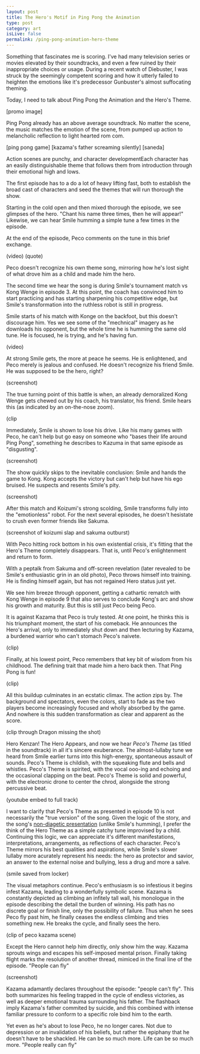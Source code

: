 ```yaml
---
layout: post
title: The Hero's Motif in Ping Pong the Animation
type: post
category: art
isLive: false
permalink: /ping-pong-animation-hero-theme
---
```


Something that fascinates me is scoring. I've had many television series or movies elevated by their soundtracks, and even a few ruined by their inappropriate choices or usage. During a recent watch of Diebuster, I was struck by the seemingly competent scoring and how it utterly failed to heighten the emotions like it's predecessor Gunbuster's almost suffocating theming.

Today, I need to talk about Ping Pong the Animation and the Hero's Theme.

[promo image]

Ping Pong already has an above average soundtrack. No matter the scene, the music matches the emotion of the scene, from pumped up action to melancholic reflection to light hearted rom com.

[ping pong game]
[kazama's father screaming silently]
[saneda]

Action scenes are punchy, and character developmentEach character has an easily distinguishable theme that follows them from introduction through their emotional high and lows.

The first episode has to a do a lot of heavy lifting fast, both to establish the broad cast of characters and seed the themes that will run thorough the show.

Starting in the cold open and then mixed thorough the episode, we see glimpses of the hero. "Chant his name three times, then he will appear!" Likewise, we can hear Smile humming a simple tune a few times in the episode.

At the end of the episode, Peco comments on the tune in this brief exchange.

(video)
(quote)

Peco doesn't recognize his own theme song, mirroring how he's lost sight of what drove him as a child and made him the hero.

The second time we hear the song is during Smile's tournament match vs Kong Wenge in episode 3. At this point, the coach has convinced him to start practicing and has starting sharpening his competitive edge, but Smile's transformation into the ruthless robot is still in progress.

Smile starts of his match with Konge on the backfoot, but this doesn't discourage him. Yes we see some of the "mechnical" imagery as he downloads his opponent, but the whole time he is humming the same old tune. He is focused, he is trying, and he's having fun.

(video)

At strong Smile gets, the more at peace he seems. He is enlightened, and Peco merely is jealous and confused. He doesn't recognize his friend Smile. He was supposed to be the hero, right?

(screenshot)

The true turning point of this battle is when, an already demoralized Kong Wenge gets chewed out by his coach, his translator, his friend. Smile hears this (as indicated by an on-the-nose zoom).

(clip

Immediately, Smile is shown to lose his drive. Like his many games with Peco, he can't help but go easy on someone who "bases their life around Ping Pong", something he describes to Kazuma in that same episode as "disgusting".

(screenshot)

The show quickly skips to the inevitable conclusion: Smile and hands the game to Kong. Kong accepts the victory but can't help but have his ego bruised. He suspects and resents Smile's pity.

(screenshot)

After this match and Koizumi's strong scolding, Smile transforms fully into the "emotionless" robot. For the next several episodes, he doesn't hesistate to crush even former friends like Sakuma.

(screenshot of koizumi slap and sakuma outburst)

With Peco hitting rock bottom in his own existential crisis, it's fitting that the Hero's Theme completely disappears. That is, until Peco's enlightenment and return to form.

With a peptalk from Sakuma and off-screen revelation (later revealed to be Smile's enthusiastic grin in an old photo), Peco throws himself into training. He is finding himself again, but has not regained Hero status just yet.

We see him breeze through opponent, getting a cathartic rematch with Kong Wenge in episode 9 that also serves to conclude Kong's arc and show his growth and maturity. But this is still just Peco being Peco.

It is against Kazama that Peco is truly tested. At one point, he thinks this is his triumphant moment, the start of his comeback. He announces the Hero's arrival, only to immediately shut down and then lecturing by Kazama, a burdened warrior who can't stomach Peco's naivete.

(clip)

Finally, at his lowest point, Peco remembers that key bit of wisdom from his childhood. The defining trait that made him a hero back then. That Ping Pong is fun!

(clip)

All this buildup culminates in an ecstatic climax. The action zips by. The background and spectators, even the colors, start to fade as the two players become increasingly focused and wholly absorbed by the game. And nowhere is this sudden transformation as clear and apparent as the score.

(clip through Dragon missing the shot)

Hero Kenzan! The Hero Appears, and now we hear _Peco's Theme_ (as titled in the soundtrack) in all it's sincere exuberance. The almost-lullaby tune we heard from Smile earlier turns into this high-energy, spontaneous assault of sounds. Peco's Theme is childish, with the squeaking flute and bells and whistles. Peco's Theme is spirited, with the vocal ooo-ing and echoing and the occasional clapping on the beat. Peco's Theme is solid and powerful, with the electronic drone to center the chrod, alongside the strong percussive beat.

(youtube embed to full track)

I want to clarify that Peco's Theme as presented in episode 10 is not necessarily the "true version" of the song. Given the logic of the story, and the song's <a href="">non-diagetic presentation</a> (unlike Smile's humming), I prefer the think of the Hero Theme as a simple catchy tune improvised by a child. Continuing this logic, we can appreciate it's different manifestations, interpretations, arrangements, as reflections of each character. Peco's Theme mirrors his best qualities and aspirations, while Smile's slower lullaby more acurately represent his needs: the hero as protector and savior, an answer to the external noise and bullying, less a drug and more a salve.

(smile saved from locker)

The visual metaphors continue. Peco's enthusiasm is so infestious it begins infest Kazama, leading to a wonderfully symbolic scene. Kazama is constantly depicted as climbing an infitely tall wall, his monologue in the episode describing the detail the burden of winning. His path has no discrete goal or finish line, only the possibility of failure. Thus when he sees Peco fly past him, he finally ceases the endless climbing and tries something new. He breaks the cycle, and finally sees the hero.

(clip of peco kazama scene)

Except the Hero cannot help him directly, only show him the way. Kazama sprouts wings and escapes his self-imposed mental prison. Finally taking flight marks the resolution of another thread, mimiced in the final line of the episode. "People can fly"

(screenshot)

Kazama adamantly declares throughout the episode: "people can't fly". This both summarizes his feeling trapped in the cycle of endless victories, as well as deeper emotional trauma surrounding his father. The flashback imply Kazama's father commited by suicide, and this combined with intense familiar pressure to conform to a specific role bind him to the earth.

Yet even as he's about to lose Peco, he no longer cares. Not due to depression or an invalidation of his beliefs, but rather the epiphany that he doesn't have to be shackled. He can be so much more. Life can be so much more. "People really can fly"
